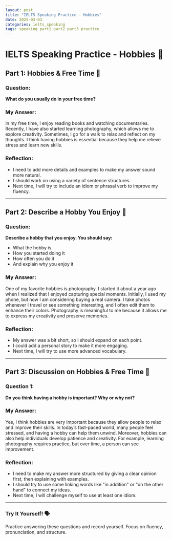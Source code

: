 ```yaml
---
layout: post
title: "IELTS Speaking Practice - Hobbies"
date: 2025-03-03
categories: ielts_speaking
tags: speaking part1 part2 part3 practice
---
```


# IELTS Speaking Practice - Hobbies 🎤

## Part 1: Hobbies & Free Time 🏡

### Question:
**What do you usually do in your free time?**

### My Answer:
In my free time, I enjoy reading books and watching documentaries. Recently, I have also started learning photography, which allows me to explore creativity. Sometimes, I go for a walk to relax and reflect on my thoughts. I think having hobbies is essential because they help me relieve stress and learn new skills.

### Reflection:
- I need to add more details and examples to make my answer sound more natural.
- I should work on using a variety of sentence structures.
- Next time, I will try to include an idiom or phrasal verb to improve my fluency.

---

## Part 2: Describe a Hobby You Enjoy 🎨

### Question:
**Describe a hobby that you enjoy. You should say:**
- What the hobby is  
- How you started doing it  
- How often you do it  
- And explain why you enjoy it  

### My Answer:
One of my favorite hobbies is photography. I started it about a year ago when I realized that I enjoyed capturing special moments. Initially, I used my phone, but now I am considering buying a real camera. I take photos whenever I travel or see something interesting, and I often edit them to enhance their colors. Photography is meaningful to me because it allows me to express my creativity and preserve memories.

### Reflection:
- My answer was a bit short, so I should expand on each point.
- I could add a personal story to make it more engaging.
- Next time, I will try to use more advanced vocabulary.

---

## Part 3: Discussion on Hobbies & Free Time 💬

### Question 1:  
**Do you think having a hobby is important? Why or why not?**

### My Answer:
Yes, I think hobbies are very important because they allow people to relax and improve their skills. In today’s fast-paced world, many people feel stressed, and having a hobby can help them unwind. Moreover, hobbies can also help individuals develop patience and creativity. For example, learning photography requires practice, but over time, a person can see improvement.

### Reflection:
- I need to make my answer more structured by giving a clear opinion first, then explaining with examples.
- I should try to use some linking words like "in addition" or "on the other hand" to connect my ideas.
- Next time, I will challenge myself to use at least one idiom.

---

### Try It Yourself! 🗣️  
Practice answering these questions and record yourself. Focus on fluency, pronunciation, and structure.

